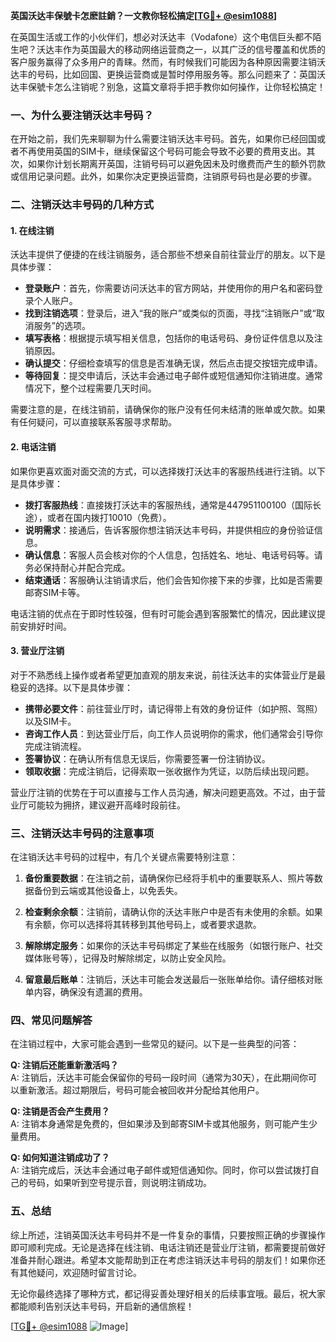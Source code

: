 **英国沃达丰保號卡怎麽註銷？一文教你轻松搞定[[TG💪+ @esim1088](https://t.me/s/esim1088)]**

在英国生活或工作的小伙伴们，想必对沃达丰（Vodafone）这个电信巨头都不陌生吧？沃达丰作为英国最大的移动网络运营商之一，以其广泛的信号覆盖和优质的客户服务赢得了众多用户的青睐。然而，有时候我们可能因为各种原因需要注销沃达丰的号码，比如回国、更换运营商或是暂时停用服务等。那么问题来了：英国沃达丰保號卡怎么注销呢？别急，这篇文章将手把手教你如何操作，让你轻松搞定！

### 一、为什么要注销沃达丰号码？

在开始之前，我们先来聊聊为什么需要注销沃达丰号码。首先，如果你已经回国或者不再使用英国的SIM卡，继续保留这个号码可能会导致不必要的费用支出。其次，如果你计划长期离开英国，注销号码可以避免因未及时缴费而产生的额外罚款或信用记录问题。此外，如果你决定更换运营商，注销原号码也是必要的步骤。

### 二、注销沃达丰号码的几种方式

#### 1. 在线注销

沃达丰提供了便捷的在线注销服务，适合那些不想亲自前往营业厅的朋友。以下是具体步骤：

- **登录账户**：首先，你需要访问沃达丰的官方网站，并使用你的用户名和密码登录个人账户。
- **找到注销选项**：登录后，进入“我的账户”或类似的页面，寻找“注销账户”或“取消服务”的选项。
- **填写表格**：根据提示填写相关信息，包括你的电话号码、身份证件信息以及注销原因。
- **确认提交**：仔细检查填写的信息是否准确无误，然后点击提交按钮完成申请。
- **等待回复**：提交申请后，沃达丰会通过电子邮件或短信通知你注销进度。通常情况下，整个过程需要几天时间。

需要注意的是，在线注销前，请确保你的账户没有任何未结清的账单或欠款。如果有任何疑问，可以直接联系客服寻求帮助。

#### 2. 电话注销

如果你更喜欢面对面交流的方式，可以选择拨打沃达丰的客服热线进行注销。以下是具体步骤：

- **拨打客服热线**：直接拨打沃达丰的客服热线，通常是447951100100（国际长途），或者在国内拨打10010（免费）。
- **说明需求**：接通后，告诉客服你想注销沃达丰号码，并提供相应的身份验证信息。
- **确认信息**：客服人员会核对你的个人信息，包括姓名、地址、电话号码等。请务必保持耐心并配合完成。
- **结束通话**：客服确认注销请求后，他们会告知你接下来的步骤，比如是否需要邮寄SIM卡等。

电话注销的优点在于即时性较强，但有时可能会遇到客服繁忙的情况，因此建议提前安排好时间。

#### 3. 营业厅注销

对于不熟悉线上操作或者希望更加直观的朋友来说，前往沃达丰的实体营业厅是最稳妥的选择。以下是具体步骤：

- **携带必要文件**：前往营业厅时，请记得带上有效的身份证件（如护照、驾照）以及SIM卡。
- **咨询工作人员**：到达营业厅后，向工作人员说明你的需求，他们通常会引导你完成注销流程。
- **签署协议**：在确认所有信息无误后，你需要签署一份注销协议。
- **领取收据**：完成注销后，记得索取一张收据作为凭证，以防后续出现问题。

营业厅注销的优势在于可以直接与工作人员沟通，解决问题更高效。不过，由于营业厅可能较为拥挤，建议避开高峰时段前往。

### 三、注销沃达丰号码的注意事项

在注销沃达丰号码的过程中，有几个关键点需要特别注意：

1. **备份重要数据**：在注销之前，请确保你已经将手机中的重要联系人、照片等数据备份到云端或其他设备上，以免丢失。
   
2. **检查剩余余额**：注销前，请确认你的沃达丰账户中是否有未使用的余额。如果有余额，你可以选择将其转移到其他号码上，或者要求退款。

3. **解除绑定服务**：如果你的沃达丰号码绑定了某些在线服务（如银行账户、社交媒体账号等），记得及时解除绑定，以防止安全风险。

4. **留意最后账单**：注销后，沃达丰可能会发送最后一张账单给你。请仔细核对账单内容，确保没有遗漏的费用。

### 四、常见问题解答

在注销过程中，大家可能会遇到一些常见的疑问。以下是一些典型的问答：

**Q: 注销后还能重新激活吗？**  
A: 注销后，沃达丰可能会保留你的号码一段时间（通常为30天），在此期间你可以重新激活。超过期限后，号码可能会被回收并分配给其他用户。

**Q: 注销是否会产生费用？**  
A: 注销本身通常是免费的，但如果涉及到邮寄SIM卡或其他服务，则可能产生少量费用。

**Q: 如何知道注销成功了？**  
A: 注销完成后，沃达丰会通过电子邮件或短信通知你。同时，你可以尝试拨打自己的号码，如果听到空号提示音，则说明注销成功。

### 五、总结

综上所述，注销英国沃达丰号码并不是一件复杂的事情，只要按照正确的步骤操作即可顺利完成。无论是选择在线注销、电话注销还是营业厅注销，都需要提前做好准备并耐心跟进。希望本文能帮助到正在考虑注销沃达丰号码的朋友们！如果你还有其他疑问，欢迎随时留言讨论。

无论你最终选择了哪种方式，都记得妥善处理好相关的后续事宜哦。最后，祝大家都能顺利告别沃达丰号码，开启新的通信旅程！

[[TG💪+ @esim1088](https://t.me/s/esim1088) ![Image](https://i.postimg.cc/4NQfJmqS/Snipaste-2025-05-13-00-14-12.png)]